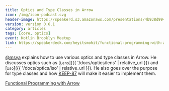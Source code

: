 ```yaml
---
title: Optics and Type Classes in Arrow
icon: /img/icon-podcast.svg
header-image: https://speakerd.s3.amazonaws.com/presentations/4b938d99415a416c8f908ac5302a66cb/slide_0.jpg
version: version 0.6.1
category: articles
tags: [core, optics]
event: Kotlin Brooklyn Meetup
link: https://speakerdeck.com/heyitsmohit/functional-programming-with-arrow
---
```

[@msya](https://github.com/msya) explains how to use various optics and type classes in Arrow. He discusses optics such as
[`Lens`]({{ '/docs/optics/lens' | relative_url }}) and [`Iso`]({{ '/docs/optics/iso' | relative_url }}). He also goes over the purpose for type classes and how [KEEP-87](https://github.com/Kotlin/KEEP/pull/87) will make it easier to implement them.

[Functional Programming with Arrow](https://speakerdeck.com/heyitsmohit/functional-programming-with-arrow)
